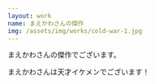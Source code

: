 ```yaml
---
layout: work
name: まえかわさんの傑作
img: /assets/img/works/cold-war-1.jpg
---
```

まえかわさんの傑作でございます。

まえかわさんは天才イケメンでございます！
